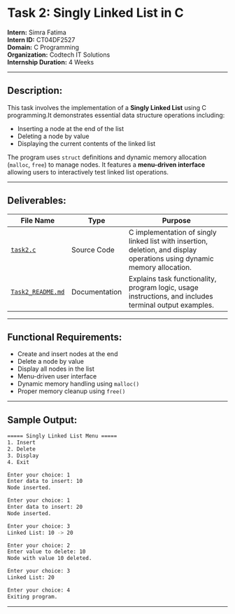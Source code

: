 # Task 2: Singly Linked List in C

**Intern:** Simra Fatima  
**Intern ID:** CT04DF2527  
**Domain:** C Programming  
**Organization:** Codtech IT Solutions  
**Internship Duration:** 4 Weeks 

---

## Description:

This task involves the implementation of a **Singly Linked List** using C programming.It demonstrates essential data structure operations including:

- Inserting a node at the end of the list
- Deleting a node by value
- Displaying the current contents of the linked list

The program uses `struct` definitions and dynamic memory allocation (`malloc`, `free`) to manage nodes. It features a **menu-driven interface** allowing users to interactively test linked list operations.

---

## Deliverables:

| File Name   | Type          | Purpose                                                                 |
|-------------|---------------|-------------------------------------------------------------------------|
| [`task2.c`](https://github.com/Simra18/Codetech-C-Internship/blob/main/Task2/task2.c)   | Source Code   | C implementation of singly linked list with insertion, deletion, and display operations using dynamic memory allocation. |
| [`Task2_README.md`](https://github.com/Simra18/Codetech-C-Internship/blob/main/Task2/Task2_README.md) | Documentation | Explains task functionality, program logic, usage instructions, and includes terminal output examples. |

---

## Functional Requirements:

- Create and insert nodes at the end
- Delete a node by value
- Display all nodes in the list
- Menu-driven user interface
- Dynamic memory handling using `malloc()`
- Proper memory cleanup using `free()`

---

## Sample Output:
```bash
===== Singly Linked List Menu =====
1. Insert
2. Delete
3. Display
4. Exit

Enter your choice: 1
Enter data to insert: 10
Node inserted.

Enter your choice: 1
Enter data to insert: 20
Node inserted.

Enter your choice: 3
Linked List: 10 -> 20

Enter your choice: 2
Enter value to delete: 10
Node with value 10 deleted.

Enter your choice: 3
Linked List: 20

Enter your choice: 4
Exiting program.
```
---
